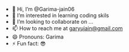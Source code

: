 - 👋 Hi, I’m @Garima-jain06
- 👀 I’m interested in learning coding skils
- 💞️ I’m looking to collaborate on ...
- 📫 How to reach me at garyujain@gmail.com
- 😄 Pronouns: Garima
- ⚡ Fun fact: 😎


